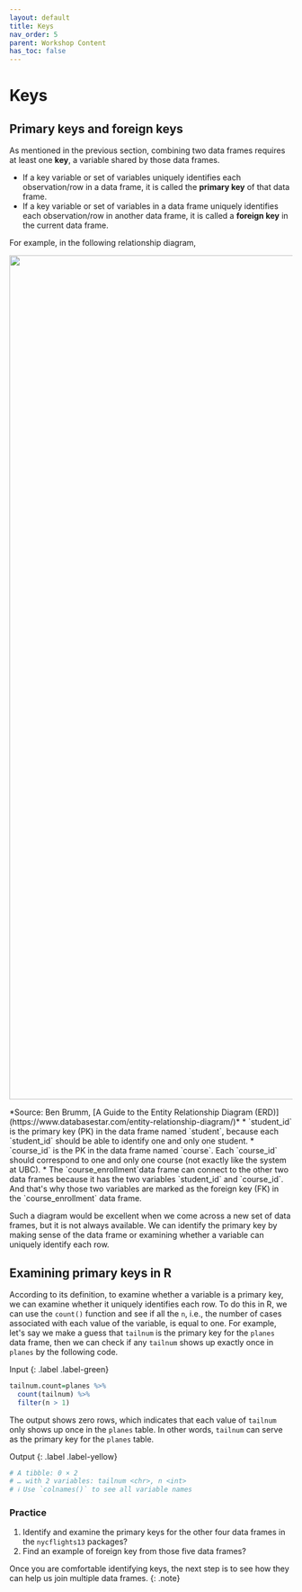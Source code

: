 ```yaml
---
layout: default
title: Keys
nav_order: 5
parent: Workshop Content
has_toc: false
---
```


# **Keys**

## Primary keys and foreign keys

As mentioned in the previous section, combining two data frames requires at least one **key**, a variable shared by those data frames.
* If a key variable or set of variables uniquely identifies each observation/row in a data frame, it is called the **primary key** of that data frame.
* If a key variable or set of variables in a data frame uniquely identifies each observation/row in another data frame, it is called a **foreign key** in the current data frame.

For example, in the following relationship diagram,   
<p align="center">
<img src="https://www.databasestar.com/wp-content/uploads/2019/07/Physical.png" width="1500" />
</p>
*Source: Ben Brumm, [A Guide to the Entity Relationship Diagram (ERD)](https://www.databasestar.com/entity-relationship-diagram/)*
* `student_id` is the primary key (PK) in the data frame named `student`, because each `student_id` should be able to identify one and only one student.   
* `course_id` is the PK in the data frame named `course`. Each `course_id` should correspond to one and only one course (not exactly like the system at UBC).  
* The `course_enrollment`data frame can connect to the other two data frames because it has the two variables `student_id` and `course_id`. And that's why those two variables are marked as the foreign key (FK) in the `course_enrollment` data frame.

Such a diagram would be excellent when we come across a new set of data frames, but it is not always available. We can identify the primary key by making sense of the data frame or examining whether a variable can uniquely identify each row.

## Examining primary keys in R

According to its definition, to examine whether a variable is a primary key, we can examine whether it uniquely identifies each row. To do this in R, we can use the `count()` function and see if all the `n`, i.e., the number of cases associated with each value of the variable, is equal to one. For example, let's say we make a guess that `tailnum` is the primary key for the `planes` data frame, then we can check if any `tailnum` shows up exactly once in `planes` by the following code.

Input
{: .label .label-green}
```r
tailnum.count=planes %>%
  count(tailnum) %>%
  filter(n > 1)
```

The output shows zero rows, which indicates that each value of `tailnum` only shows up once in the `planes` table. In other words, `tailnum` can serve as the primary key for the `planes` table.

Output
{: .label .label-yellow}
```r
# A tibble: 0 × 2
# … with 2 variables: tailnum <chr>, n <int>
# ℹ Use `colnames()` to see all variable names
```

### Practice
1. Identify and examine the primary keys for the other four data frames in the `nycflights13` packages?  
2. Find an example of foreign key from those five data frames?

Once you are comfortable identifying keys, the next step is to see how they can help us join multiple data frames.
{: .note}
